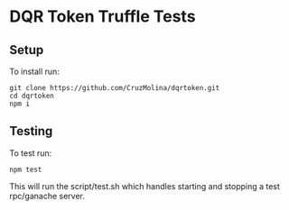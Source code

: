 # DQR Token Truffle Tests

## Setup

To install run:

```
git clone https://github.com/CruzMolina/dqrtoken.git
cd dqrtoken
npm i
```

## Testing

To test run:

```
npm test
```

This will run the script/test.sh which handles starting and stopping a test rpc/ganache server.

